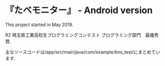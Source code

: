 # 『たべモニター』 - Android version
This project started in May 2019. 

R2 埼玉県工業高校生プログラミングコンテスト
プログラミング部門　最優秀賞.

主なソースコードは/app/src/main/java/com/example/bnv_test/にまとめています.
